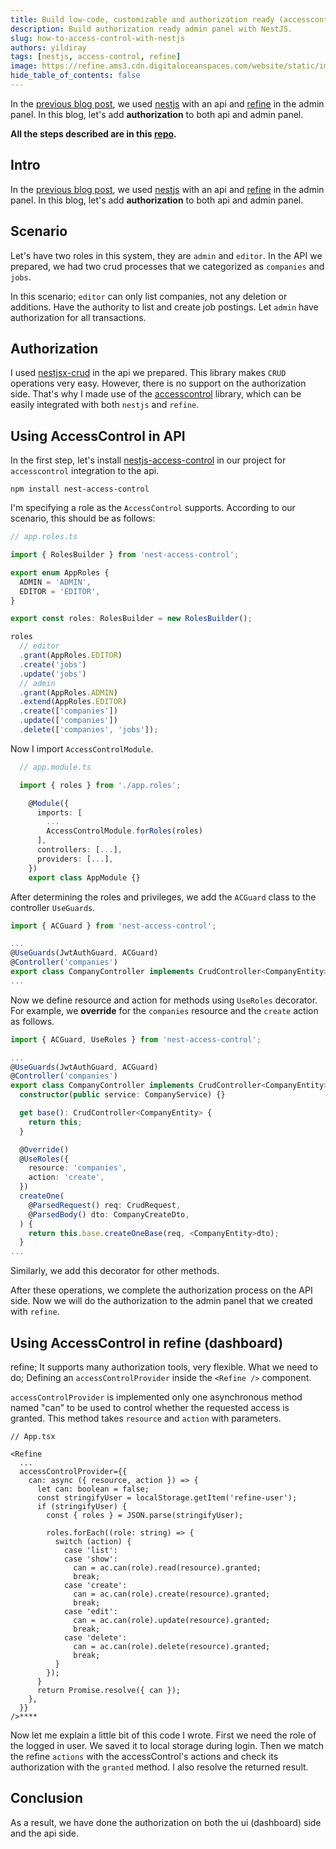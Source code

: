 ```yaml
---
title: Build low-code, customizable and authorization ready (accesscontrol) admin panel with NestJS.
description: Build authorization ready admin panel with NestJS.
slug: how-to-access-control-with-nestjs
authors: yildiray
tags: [nestjs, access-control, refine]
image: https://refine.ams3.cdn.digitaloceanspaces.com/website/static/img/placeholder.png
hide_table_of_contents: false
---
```


In the [previous blog post](https://refine.dev/blog/customizable-admin-panel-with-nestjs), we used [nestjs](https://nestjs.com) with an api and [refine](https://refine.dev) in the admin panel. In this blog, let's add **authorization** to both api and admin panel.

<!--truncate-->

**All the steps described are in this [repo](https://github.com/Thecosy/IceCMS-hackathon/tree/main/job-posting-app).**

## Intro

In the [previous blog post](https://dev.to/refine/build-fast-and-customizable-admin-panel-with-nestjs-291), we used [nestjs](https://nestjs.com) with an api and [refine](https://refine.dev) in the admin panel. In this blog, let's add **authorization** to both api and admin panel.

## Scenario
Let's have two roles in this system, they are `admin` and `editor`. In the API we prepared, we had two crud processes that we categorized as `companies` and `jobs`.

In this scenario; `editor` can only list companies, not any deletion or additions. Have the authority to list and create job postings. Let `admin` have authorization for all transactions.

## Authorization

I used [nestjsx-crud](https://github.com/nestjsx/crud) in the api we prepared. This library makes `CRUD` operations very easy. However, there is no support on the authorization side. That's why I made use of the [accesscontrol](https://github.com/onury/accesscontrol) library, which can be easily integrated with both `nestjs` and `refine`. 

## Using AccessControl in API

In the first step, let's install [nestjs-access-control](https://github.com/nestjsx/nest-access-control) in our project for `accesscontrol` integration to the api.

```
npm install nest-access-control
```

I'm specifying a role as the `AccessControl` supports. According to our scenario, this should be as follows:

```ts
// app.roles.ts

import { RolesBuilder } from 'nest-access-control';

export enum AppRoles {
  ADMIN = 'ADMIN',
  EDITOR = 'EDITOR',
}

export const roles: RolesBuilder = new RolesBuilder();

roles
  // editor
  .grant(AppRoles.EDITOR)
  .create('jobs')
  .update('jobs')
  // admin
  .grant(AppRoles.ADMIN)
  .extend(AppRoles.EDITOR)
  .create(['companies'])
  .update(['companies'])
  .delete(['companies', 'jobs']);
```

Now I import `AccessControlModule`.

```ts
  // app.module.ts

  import { roles } from './app.roles';

    @Module({
      imports: [
        ...
        AccessControlModule.forRoles(roles)
      ],
      controllers: [...],
      providers: [...],
    })
    export class AppModule {}
```

After determining the roles and privileges, we add the `ACGuard` class to the controller `UseGuards`.

```ts
import { ACGuard } from 'nest-access-control';

...
@UseGuards(JwtAuthGuard, ACGuard)
@Controller('companies')
export class CompanyController implements CrudController<CompanyEntity> {}
...
```

Now we define resource and action for methods using `UseRoles` decorator. For example, we **override** for the `companies` resource and the `create` action as follows.

```ts
import { ACGuard, UseRoles } from 'nest-access-control';

...
@UseGuards(JwtAuthGuard, ACGuard)
@Controller('companies')
export class CompanyController implements CrudController<CompanyEntity> {
  constructor(public service: CompanyService) {}

  get base(): CrudController<CompanyEntity> {
    return this;
  }

  @Override()
  @UseRoles({
    resource: 'companies',
    action: 'create',
  })
  createOne(
    @ParsedRequest() req: CrudRequest,
    @ParsedBody() dto: CompanyCreateDto,
  ) {
    return this.base.createOneBase(req, <CompanyEntity>dto);
  }
...
```

Similarly, we add this decorator for other methods.

After these operations, we complete the authorization process on the API side. Now we will do the authorization to the admin panel that we created with `refine`.

## Using AccessControl in refine (dashboard)

refine; It supports many authorization tools, very flexible. What we need to do; Defining an `accessControlProvider` inside the `<Refine />` component.

`accessControlProvider` is implemented only one asynchronous method named "can" to be used to control whether the requested access is granted. This method takes `resource` and `action` with parameters.

```tsx
// App.tsx

<Refine
  ...
  accessControlProvider={{
    can: async ({ resource, action }) => {
      let can: boolean = false;
      const stringifyUser = localStorage.getItem('refine-user');
      if (stringifyUser) {
        const { roles } = JSON.parse(stringifyUser);

        roles.forEach((role: string) => {
          switch (action) {
            case 'list':
            case 'show':
              can = ac.can(role).read(resource).granted;
              break;
            case 'create':
              can = ac.can(role).create(resource).granted;
              break;
            case 'edit':
              can = ac.can(role).update(resource).granted;
              break;
            case 'delete':
              can = ac.can(role).delete(resource).granted;
              break;
          }
        });
      }
      return Promise.resolve({ can });
    },
  }}
/>****
```

Now let me explain a little bit of this code I wrote. First we need the role of the logged in user. We saved it to local storage during login.
Then we match the refine `actions` with the accessControl's actions and check its authorization with the `granted` method. I also resolve the returned result.

## Conclusion
As a result, we have done the authorization on both the ui (dashboard) side and the api side.